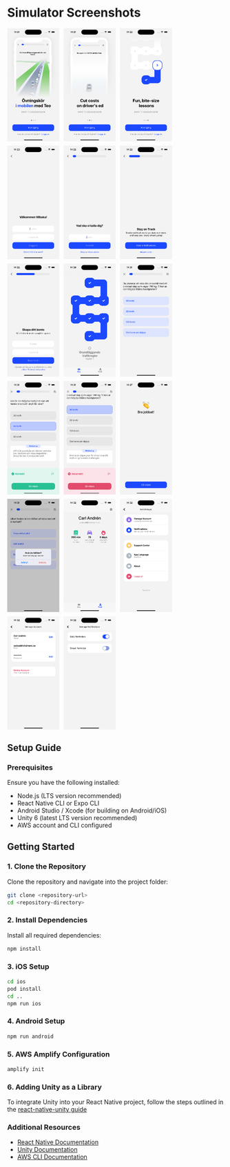 # Simulator Screenshots

<div style="display: flex; flex-wrap: wrap; gap: 10px;">
  <img src="screenshots/simulator_screenshot_E5EEA857-5288-4C5F-AA00-0B49069B3D7B.png" width="24%">
  <img src="screenshots/simulator_screenshot_67723CDA-AB2B-4D8D-A8EF-7E09BBCA8B56.png" width="24%">
  <img src="screenshots/simulator_screenshot_13418956-4649-41DF-B3C1-8B693EC379B8.png" width="24%">
  <img src="screenshots/simulator_screenshot_7D50BCEB-8ADD-4498-B73A-414CB273F7E4.png" width="24%">

  <img src="screenshots/simulator_screenshot_8B4434DF-4903-419B-8B70-C51823930A7D.png" width="24%">
  <img src="screenshots/simulator_screenshot_64DD47A2-935D-4873-9EC8-D64B6153B3F3.png" width="24%">
  <img src="screenshots/simulator_screenshot_F44574ED-E808-4789-A9A6-F0B03E01E807.png" width="24%">
  <img src="screenshots/simulator_screenshot_B3C2E5B4-EFF2-4663-986C-B3055C23FC27.png" width="24%">

  <img src="screenshots/simulator_screenshot_C06D950A-61E5-415B-8A61-03E1A262CFA4.png" width="24%">
  <img src="screenshots/simulator_screenshot_543E4668-6447-4AF1-B20B-A8C866C9B718.png" width="24%">
  <img src="screenshots/simulator_screenshot_25AFC6D9-23E0-4B3F-B14F-750230919B0D.png" width="24%">
  <img src="screenshots/simulator_screenshot_BA36BA6C-FD89-43B0-B66E-20F81C94BDFD.png" width="24%">

  <img src="screenshots/simulator_screenshot_4ECEB572-C4B3-4C21-B3B4-942198890AB1.png" width="24%">
  <img src="screenshots/simulator_screenshot_BD38F717-349B-4706-9C22-6AD8D42ABE5F.png" width="24%">
  <img src="screenshots/simulator_screenshot_59CCBCFD-4D56-4D89-BAFF-56AF27723D52.png" width="24%">
  <img src="screenshots/simulator_screenshot_389A4188-E74B-42C5-B91C-078CAA07EBBE.png" width="24%">

  <img src="screenshots/simulator_screenshot_6E6BD711-6D54-49CE-ACD2-0EDE75B92C93.png" width="24%">
</div>

## Setup Guide

### Prerequisites
Ensure you have the following installed:
- Node.js (LTS version recommended)
- React Native CLI or Expo CLI
- Android Studio / Xcode (for building on Android/iOS)
- Unity 6 (latest LTS version recommended)
- AWS account and CLI configured

## Getting Started

### 1. Clone the Repository
Clone the repository and navigate into the project folder:
  ```bash
  git clone <repository-url>
  cd <repository-directory>
  ```
### 2. Install Dependencies

Install all required dependencies:

  ```bash
  npm install
  ```
### 3. iOS Setup
  ```bash
  cd ios
  pod install
  cd ..
  npm run ios
  ```
### 4. Android Setup
  ```bash
  npm run android
  ```
### 5. AWS Amplify Configuration
  ```bash 
  amplify init
  ```

### 6. Adding Unity as a Library

To integrate Unity into your React Native project, follow the steps outlined in the [react-native-unity guide](https://github.com/azesmway/react-native-unity)


### Additional Resources
- [React Native Documentation](https://reactnative.dev/docs/environment-setup)
- [Unity Documentation](https://docs.unity3d.com/Manual/index.html)
- [AWS CLI Documentation](https://docs.aws.amazon.com/cli/latest/userguide/install-cliv2.html)